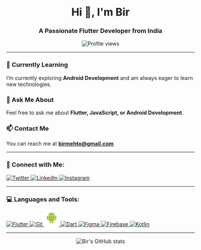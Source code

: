 <h1 align="center">Hi 👋, I'm Bir</h1>
<h3 align="center">A Passionate Flutter Developer from India</h3>

<p align="center">
  <img src="https://komarev.com/ghpvc/?username=birmehto&style=flat-square&color=blue" alt="Profile views">
</p>

---

### 🌱 Currently Learning
I’m currently exploring **Android Development** and am always eager to learn new technologies.

### 💬 Ask Me About
Feel free to ask me about **Flutter, JavaScript, or Android Development**.

### 📫 Contact Me
You can reach me at **birmehto@gmail.com**

---

<h3 align="left">🔗 Connect with Me:</h3>
<p align="left">
  <a href="https://twitter.com/birmehto" target="_blank">
    <img src="https://img.shields.io/badge/Twitter-1DA1F2?style=for-the-badge&logo=twitter&logoColor=white" alt="Twitter">
  </a>
  <a href="https://linkedin.com/in/birmehto" target="_blank">
    <img src="https://img.shields.io/badge/LinkedIn-0A66C2?style=for-the-badge&logo=linkedin&logoColor=white" alt="LinkedIn">
  </a>
  <a href="https://instagram.com/birmehto" target="_blank">
    <img src="https://img.shields.io/badge/Instagram-E4405F?style=for-the-badge&logo=instagram&logoColor=white" alt="Instagram">
  </a>
</p>

---

<h3 align="left">💻 Languages and Tools:</h3>
<p align="left"> 
  <a href="https://flutter.dev" target="_blank" rel="noreferrer">
    <img src="https://www.vectorlogo.zone/logos/flutterio/flutterio-icon.svg" alt="Flutter" width="40" height="40"/>
  </a> 
  <a href="https://git-scm.com/" target="_blank" rel="noreferrer">
    <img src="https://www.vectorlogo.zone/logos/git-scm/git-scm-icon.svg" alt="Git" width="40" height="40"/>
  </a>
  <a href="https://developer.android.com" target="_blank" rel="noreferrer">
    <img src="https://raw.githubusercontent.com/devicons/devicon/master/icons/android/android-original-wordmark.svg" alt="Android" width="40" height="40"/>
  </a>
  <a href="https://dart.dev" target="_blank" rel="noreferrer">
    <img src="https://www.vectorlogo.zone/logos/dartlang/dartlang-icon.svg" alt="Dart" width="40" height="40"/>
  </a>
  <a href="https://www.figma.com/" target="_blank" rel="noreferrer">
    <img src="https://www.vectorlogo.zone/logos/figma/figma-icon.svg" alt="Figma" width="40" height="40"/>
  </a> 
  <a href="https://firebase.google.com/" target="_blank" rel="noreferrer">
    <img src="https://www.vectorlogo.zone/logos/firebase/firebase-icon.svg" alt="Firebase" width="40" height="40"/>
  </a>
  <a href="https://kotlinlang.org" target="_blank" rel="noreferrer">
    <img src="https://www.vectorlogo.zone/logos/kotlinlang/kotlinlang-icon.svg" alt="Kotlin" width="40" height="40"/>
  </a>
</p>

---

<p align="center">
  <img src="https://github-readme-stats.vercel.app/api?username=birmehto&show_icons=true&theme=radical" alt="Bir's GitHub stats">
</p>
